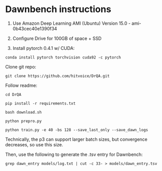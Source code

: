 Dawnbench instructions
====================

1) Use Amazon Deep Learning AMI (Ubuntu) Version 15.0 - ami-0b43cec40e1390f34

2) Configure Drive for 100GB of space + SSD

2) Install pytorch 0.4.1 w/ CUDA:

```
conda install pytorch torchvision cuda92 -c pytorch
```

Clone git repo:

    git clone https://github.com/hitvoice/DrQA.git

Follow readme:

    cd DrQA

    pip install -r requirements.txt

    bash download.sh

    python prepro.py

    python train.py -e 40 -bs 128 --save_last_only --save_dawn_logs

Technically, the p3 can support larger batch sizes, but convergence decreases, so use this size.

Then, use the following to generate the .tsv entry for Dawnbench:

    grep dawn_entry models/log.txt | cut -c 33- > models/dawn_entry.tsv
